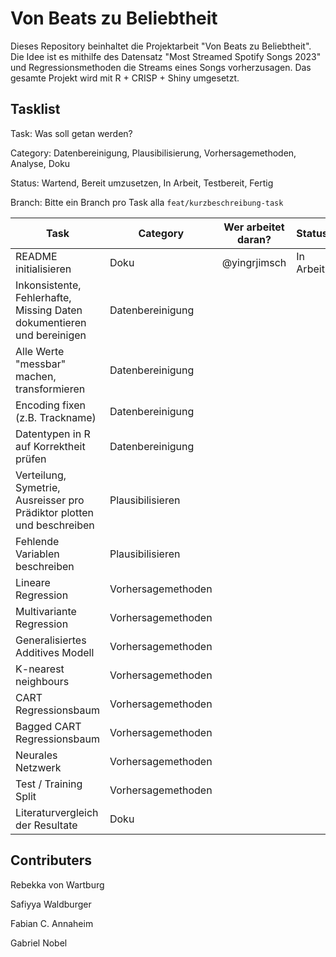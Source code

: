 # Von Beats zu Beliebtheit

Dieses Repository beinhaltet die Projektarbeit "Von Beats zu Beliebtheit". Die Idee ist es mithilfe des Datensatz "Most Streamed Spotify Songs 2023" und Regressionsmethoden die Streams eines Songs vorherzusagen. Das gesamte Projekt wird mit R + CRISP + Shiny umgesetzt.

## Tasklist
Task: Was soll getan werden?


Category: Datenbereinigung, Plausibilisierung, Vorhersagemethoden, Analyse, Doku


Status: Wartend, Bereit umzusetzen, In Arbeit, Testbereit, Fertig


Branch: Bitte ein Branch pro Task alla `feat/kurzbeschreibung-task`



| Task | Category | Wer arbeitet daran? | Status | Branch|
|--|--|--|--|--|
| README initialisieren | Doku | @yingrjimsch | In Arbeit | main |
| Inkonsistente, Fehlerhafte, Missing Daten dokumentieren und bereinigen | Datenbereinigung | | |
| Alle Werte "messbar" machen, transformieren | Datenbereinigung | | |
| Encoding fixen (z.B. Trackname) | Datenbereinigung | | |
| Datentypen in R auf Korrektheit prüfen | Datenbereinigung | | |
| Verteilung, Symetrie, Ausreisser pro Prädiktor plotten und beschreiben | Plausibilisieren | | |
| Fehlende Variablen beschreiben | Plausibilisieren | | |
| Lineare Regression | Vorhersagemethoden | | |
| Multivariante Regression | Vorhersagemethoden | | |
| Generalisiertes Additives Modell | Vorhersagemethoden | | |
| K-nearest neighbours | Vorhersagemethoden | | |
| CART Regressionsbaum | Vorhersagemethoden | | |
| Bagged CART Regressionsbaum | Vorhersagemethoden | | |
| Neurales Netzwerk | Vorhersagemethoden | | |
| Test / Training Split | Vorhersagemethoden | | |
| Literaturvergleich der Resultate | Doku | | |

## Contributers
Rebekka von Wartburg


Safiyya Waldburger


Fabian C. Annaheim


Gabriel Nobel
